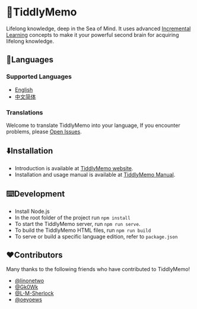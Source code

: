 # 🦑TiddlyMemo

Lifelong knowledge, deep in the Sea of Mind. It uses advanced [Incremental Learning](https://help.supermemo.org/wiki/Incremental_learning) concepts to make it your powerful second brain for acquiring lifelong knowledge.

## 🎏Languages

### Supported Languages
* [English](https://github.com/oflg/TiddlyMemo/blob/master/README.md)
* [中文简体](https://github.com/oflg/TiddlyMemo/blob/master/README-zh-Hans.md)

### Translations
Welcome to translate TiddlyMemo into your language, If you encounter problems, please [Open Issues](https://github.com/oflg/TiddlyMemo/issues).

## ⬇️Installation
* Introduction is available at [TiddlyMemo website](https://tiddlymemo.org/). 
* Installation and usage manual is available at [TiddlyMemo Manual](https://tiddlymemo.org/manual/).

## ⌨️Development
* Install Node.js
* In the root folder of the project run `npm install`
* To start the TiddlyMemo server, run `npm run serve`.
* To build the TiddlyMemo HTML files, run `npm run build`
* To serve or build a specific language edition, refer to `package.json`

## ❤️Contributors
Many thanks to the following friends who have contributed to TiddlyMemo!

* [@linonetwo](https://github.com/linonetwo)
* [@Gk0Wk](https://github.com/Gk0Wk)
* [@L-M-Sherlock](https://github.com/L-M-Sherlock)
* [@oeyoews](https://github.com/oeyoews)